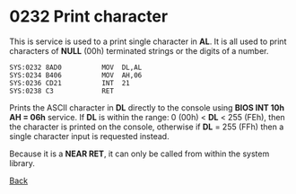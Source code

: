 # 0232 Print character

This is service is used to a print single character in **AL**. It is all used to print characters of **NULL** (00h) terminated strings or the digits of a number.

```
SYS:0232 8AD0          MOV	DL,AL
SYS:0234 B406          MOV	AH,06
SYS:0236 CD21          INT	21
SYS:0238 C3            RET
```

Prints the ASCII character in **DL** directly to the console using **BIOS INT 10h AH = 06h** service. If **DL** is within the range: 0 (00h) < **DL** < 255 (FEh), then the character is printed on the console, otherwise if **DL** = 255 (FFh) then a single character input is requested instead.

Because it is a **NEAR RET**, it can only be called from within the system library.

[Back](../README.md)
